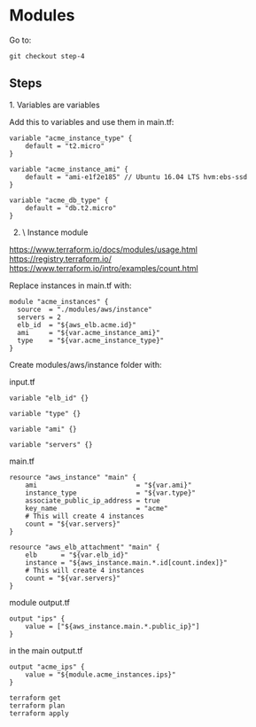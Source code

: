# Modules

Go to:

```
git checkout step-4
```

## Steps

1\. Variables are variables

Add this to variables and use them in main.tf:

```
variable "acme_instance_type" {
    default = "t2.micro"
}

variable "acme_instance_ami" {
    default = "ami-e1f2e185" // Ubuntu 16.04 LTS hvm:ebs-ssd
}

variable "acme_db_type" {
    default = "db.t2.micro"
}
```

2. \ Instance module

https://www.terraform.io/docs/modules/usage.html
https://registry.terraform.io/
https://www.terraform.io/intro/examples/count.html

Replace instances in main.tf with:

```
module "acme_instances" {
  source  = "./modules/aws/instance"
  servers = 2
  elb_id  = "${aws_elb.acme.id}"
  ami     = "${var.acme_instance_ami}"
  type    = "${var.acme_instance_type}"
}
```

Create modules/aws/instance folder with:

input.tf

```
variable "elb_id" {}

variable "type" {}

variable "ami" {}

variable "servers" {}

```

main.tf

```
resource "aws_instance" "main" {
    ami                         = "${var.ami}"
    instance_type               = "${var.type}"
    associate_public_ip_address = true
    key_name                    = "acme"
    # This will create 4 instances
    count = "${var.servers}"
}

resource "aws_elb_attachment" "main" {
    elb      = "${var.elb_id}"
    instance = "${aws_instance.main.*.id[count.index]}"
    # This will create 4 instances
    count = "${var.servers}"
}

```

module output.tf

```
output "ips" {
    value = ["${aws_instance.main.*.public_ip}"]
}
```

in the main output.tf

```
output "acme_ips" {
    value = "${module.acme_instances.ips}"
}
```

```
terraform get
terraform plan
terraform apply
```
